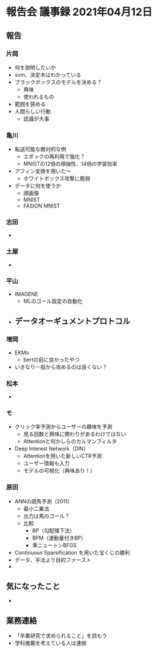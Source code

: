 # 報告会 議事録 2021年04月12日

## 報告

### 片岡
- 何を説明したいか
- svm、決定木はわかっている
- ブラックボックスのモデルを決める？
    - 興味
    - 使われるもの
- 範囲を狭める
- 人間らしい行動
    - 認識が大事

### 亀川
- 転送可能な敵対的な例
    - エポックの再利用で強化？
    - MNISTの12倍の頑強性、14倍の学習効率
- アフィン変換を用いた～ 
    - ホワイトボックス攻撃に脆弱
- データに何を使うか
    - 顔画像
    - MNIST
    - FASION MNIST

### 志田
- 

### 土屋
- 

### 平山
- IMAGENE
    - MLのゴール設定の自動化
- データオーギュメントプロトコル
    - 

### 増岡
- EKMo
    - bertの前に良かったやつ
- いきなり一般から攻めるのは良くない？

### 松本
- 

### モ
- クリック率予測からユーザーの趣味を予測
    - 見る回数と興味に関わりがあるわけではない
    - Attentionと何かしらのカルマンフィルタ
- Deep Interest Network（DIN）
    - Attentionを用いた新しいCTR予測
    - ユーザー情報も入力
    - モデルの可視化（興味あり！）

### 原田
- ANNの競馬予測（2011）
    - 最小二乗法
    - 出力は馬のゴール？
    - 比較
        - BP（勾配降下法）
        - BPM（運動量付きBP）
        - 準ニュートンBFGS
- Continuous Sparsification を用いた宝くじの勝利
- データ、手法より目的ファースト
- 

## 気になったこと
- 

## 業務連絡
- 「卒業研究で求められること」を読もう
- 学科推薦を考えている人は連絡
